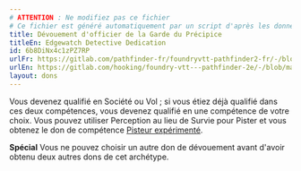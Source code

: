 ```yaml
---
# ATTENTION : Ne modifiez pas ce fichier
# Ce fichier est généré automatiquement par un script d'après les données du module Foundry VTT officiel et de sa traduction
title: Dévouement d'officier de la Garde du Précipice
titleEn: Edgewatch Detective Dedication
id: 6b8DiNx4c1zPZ7RP
urlFr: https://gitlab.com/pathfinder-fr/foundryvtt-pathfinder2-fr/-/blob/master/data/feats/6b8DiNx4c1zPZ7RP.htm
urlEn: https://gitlab.com/hooking/foundry-vtt---pathfinder-2e/-/blob/master/packs/data/feats.db/edgewatch-detective-dedication.json
layout: dons
---
```

Vous devenez qualifié en Société ou Vol ; si vous étiez déjà qualifié dans ces deux compétences, vous devenez qualifié en une compétence de votre choix. Vous pouvez utiliser Perception au lieu de Survie pour Pister et vous obtenez le don de compétence [Pisteur expérimenté](pisteur-expérimenté.html).

**Spécial** Vous ne pouvez choisir un autre don de dévouement avant d'avoir obtenu deux autres dons de cet archétype.
